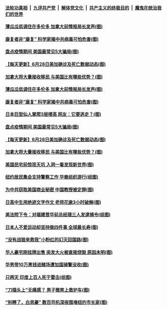 

####  [法轮功真相](../../../../basic/blob/master/README.md?t=06291502) &nbsp;|&nbsp; [九评共产党](../../../../9ping.md/blob/master/README.md?t=06291502) &nbsp;|&nbsp; [解体党文化](../../../../jtdwh.md/blob/master/README.md?t=06291502)  &nbsp;|&nbsp; [共产主义的终极目的](../../../../gczydzjmd.md/blob/master/README.md?t=06291502) &nbsp;|&nbsp; [魔鬼在统治我们的世界](../../../../mgztzwmdsj.md/blob/master/README.md?t=06291502) 

#### [薄瓜瓜低调住在多伦多 加拿大前情报局长发声(图)](../pages/p3/938052.md?t=06291502) 

#### [康复者非“康复” 科学家揭中共病毒可怕危害(图)](../pages/p3/938045.md?t=06291502) 

#### [盘点疫情期间 美国最常见5大骗局(图)](../pages/p3/938034.md?t=06291502) 

#### [【每天更新】6月28日美加确诊及死亡数据动态(图)](../pages/p3/935173.md?t=06291502) 


#### [加拿大将大量接收移民 与美国比有哪些优势？(图)](../pages/p3/937953.md?t=06291502) 

#### [薄瓜瓜低调住在多伦多 加拿大前情报局长发声(图)](../pages/p3/938052.md?t=06291502) 

#### [康复者非“康复” 科学家揭中共病毒可怕危害(图)](../pages/p3/938045.md?t=06291502) 

#### [日本巨型仙人掌爬3层楼高 网友：它要逃走？(图)](../pages/p3/938031.md?t=06291502) 

#### [盘点疫情期间 美国最常见5大骗局(图)](../pages/p3/938034.md?t=06291502) 

#### [【每天更新】6月28日美加确诊及死亡数据动态(图)](../pages/p3/935173.md?t=06291502) 


#### [加拿大将大量接收移民 与美国比有哪些优势？(图)](../pages/p3/937953.md?t=06291502) 

#### [美国民宅前惊现天坑 入洞一看发现新世界(图)](../pages/p3/937915.md?t=06291502) 

#### [纽约居民集会支持警察工作 华裔组织游行(组图)](../pages/p3/937932.md?t=06291502) 

#### [为中共窃取美国商业秘密 中国教授被定罪(图)](../pages/p3/937926.md?t=06291502) 

#### [日高中生用绝迹文字作文 老师花逾3小时破解(图)](../pages/p3/937906.md?t=06291502) 

#### [美法院下令：对福建晋华前总经理三人发逮捕令(组图)](../pages/p3/937890.md?t=06291502) 

#### [日本人不爱运动却坚持做四件事 全球最长寿(图)](../pages/p3/937843.md?t=06291502) 

#### [“没有战狼来救我”小粉红的幻灭回国路(图)](../pages/p3/937891.md?t=06291502) 


#### [华人豪宅刚挂牌出售 突发大火被直接烧毁 原因未明(图)](../pages/p3/937810.md?t=06291502) 

#### [华男带10万黑钱进赌场遭加国骑警没收(图)](../pages/p3/937751.md?t=06291502) 

#### [只两天 印度上百人死于雷击(组图)](../pages/p3/937821.md?t=06291502) 

#### [“刀插头上”无痛感？ 男子微笑上救护车(图)](../pages/p3/937804.md?t=06291502) 

#### [“别睡了，白思豪” 数百司机深夜围堵纽约市长家(图)](../pages/p3/937787.md?t=06291502) 

